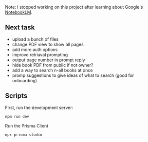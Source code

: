 Note: I stopped working on this project after learning about Google's [NotebookLM](https://blog.google/technology/ai/notebooklm-google-ai/).

## Next task

- upload a bunch of files
- change PDF view to show all pages
- add more auth options
- improve retriaval prompting
- output page number in prompt reply
- hide book PDF from public if not owner?
- add a way to search n-all books at once
- promp suggestions to give ideas of what to search (good for onboarding)

## Scripts

First, run the development server:

```bash
npm run dev
```

Run the Prisma Client

```bash
npx prisma studio
```
